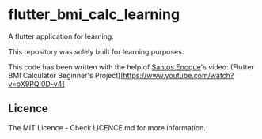 # flutter_bmi_calc_learning

A flutter application for learning.

This repository was solely built for learning purposes.

This code has been written with the help of [Santos Enoque](https://www.youtube.com/c/SantosEnoque)'s video: (Flutter BMI Calculator Beginner's Project)[https://www.youtube.com/watch?v=oX9PQI0D-v4]

##  Licence

The MIT Licence - Check LICENCE.md for more information.